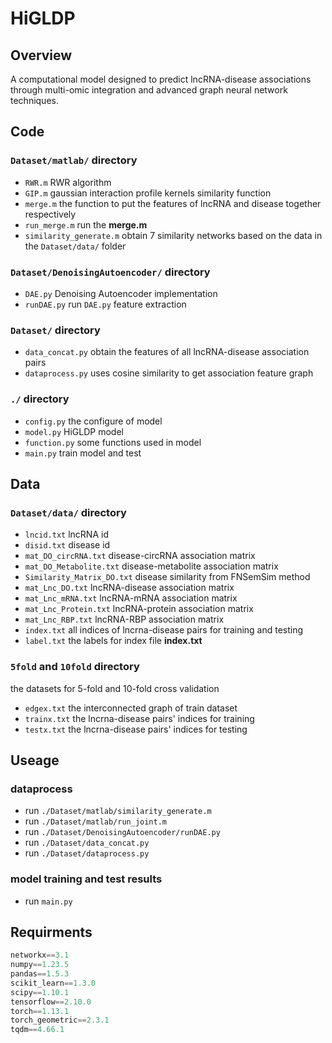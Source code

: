 # HiGLDP

## Overview
A computational model designed to predict lncRNA-disease associations through multi-omic integration and advanced graph neural network techniques.

## Code

### `Dataset/matlab/` directory
- `RWR.m` RWR algorithm
- `GIP.m` gaussian interaction profile kernels similarity function
- `merge.m` the function to put the features of lncRNA and disease together respectively
- `run_merge.m` run the **merge.m**
- `similarity_generate.m` obtain 7 similarity networks based on the data in the `Dataset/data/` folder

### `Dataset/DenoisingAutoencoder/` directory
- `DAE.py` Denoising Autoencoder implementation
- `runDAE.py` run `DAE.py` feature extraction

### `Dataset/` directory
- `data_concat.py` obtain the features of all lncRNA-disease association pairs
- `dataprocess.py` uses cosine similarity to get association feature graph

### `./` directory
- `config.py` the configure of model
- `model.py` HiGLDP model
- `function.py` some functions used in model
- `main.py` train model and test


## Data

### `Dataset/data/` directory
- `lncid.txt` lncRNA id
- `disid.txt` disease id
- `mat_DO_circRNA.txt` disease-circRNA association matrix
- `mat_DO_Metabolite.txt` disease-metabolite association matrix
- `Similarity_Matrix_DO.txt` disease similarity from FNSemSim method
- `mat_Lnc_DO.txt` lncRNA-disease association matrix
- `mat_Lnc_mRNA.txt` lncRNA-mRNA association matrix
- `mat_Lnc_Protein.txt` lncRNA-protein association matrix
- `mat_Lnc_RBP.txt` lncRNA-RBP association matrix
- `index.txt` all indices of lncrna-disease pairs for training and testing
- `label.txt` the labels for index file **index.txt**

### `5fold` and `10fold` directory
the datasets for 5-fold and 10-fold cross validation
- `edgex.txt` the interconnected graph of train dataset
- `trainx.txt` the lncrna-disease pairs' indices for training
- `testx.txt` the lncrna-disease pairs' indices for testing




## Useage

### dataprocess
- run `./Dataset/matlab/similarity_generate.m`
- run `./Dataset/matlab/run_joint.m`
- run `./Dataset/DenoisingAutoencoder/runDAE.py`
- run `./Dataset/data_concat.py`
- run `./Dataset/dataprocess.py`


### model training and test results
- run `main.py`

## Requirments

```python
networkx==3.1
numpy==1.23.5
pandas==1.5.3
scikit_learn==1.3.0
scipy==1.10.1
tensorflow==2.10.0
torch==1.13.1
torch_geometric==2.3.1
tqdm==4.66.1
```